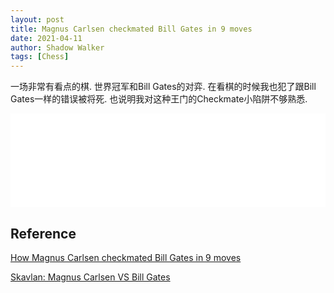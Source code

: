 ```yaml
---
layout: post
title: Magnus Carlsen checkmated Bill Gates in 9 moves
date: 2021-04-11
author: Shadow Walker
tags: [Chess]
---
```


一场非常有看点的棋. 世界冠军和Bill Gates的对弈.   在看棋的时候我也犯了跟Bill Gates一样的错误被将死. 也说明我对这种王门的Checkmate小陷阱不够熟悉. 

<iframe id="7867948" allowtransparency="true" frameborder="0" style="width:100%;border:none;" src="//www.chess.com/emboard?id=7867948"></iframe><script>window.addEventListener("message",e=>{e['data']&&"7867948"===e['data']['id']&&document.getElementById(`${e['data']['id']}`)&&(document.getElementById(`${e['data']['id']}`).style.height=`${e['data']['frameHeight']+30}px`)});</script>


## Reference

[How Magnus Carlsen checkmated Bill Gates in 9 moves](https://www.youtube.com/watch?v=_0QdI0rVoHA&ab_channel=ChessNetwork)

[Skavlan: Magnus Carlsen VS Bill Gates](https://www.youtube.com/watch?v=84NwnSltHFo&ab_channel=NRK)